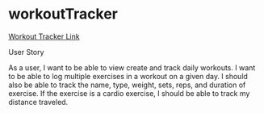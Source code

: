 # workoutTracker

<a href="https://limitless-sands-25471.herokuapp.com/?id=5e792c3356042e0017907a2c">Workout Tracker Link</a>

User Story

As a user, I want to be able to view create and track daily workouts. I want to be able to log multiple exercises in a workout on a given day. I should also be able to track the name, type, weight, sets, reps, and duration of exercise. If the exercise is a cardio exercise, I should be able to track my distance traveled.

